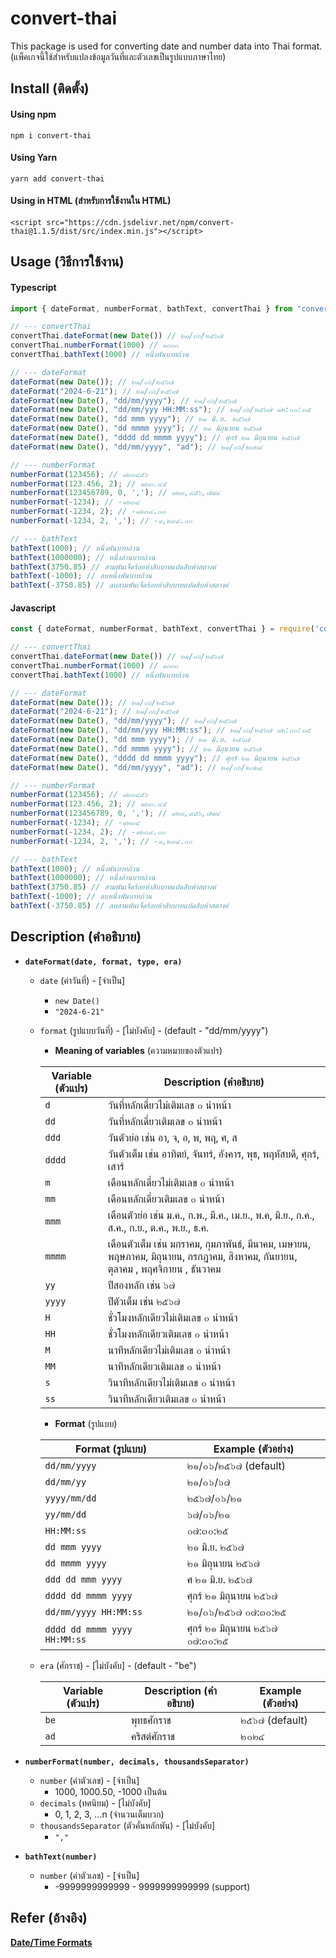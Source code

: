 # convert-thai
This package is used for converting date and number data into Thai format. (แพ็คเกจนี้ใช้สำหรับแปลงข้อมูลวันที่และตัวเลขเป็นรูปแบบภาษาไทย)
## Install (ติดตั้ง)
#### Using npm
```npm
npm i convert-thai
```
#### Using Yarn
```npm
yarn add convert-thai
```
#### Using in HTML (สำหรับการใช้งานใน HTML)
```
<script src="https://cdn.jsdelivr.net/npm/convert-thai@1.1.5/dist/src/index.min.js"></script>
```
## Usage (วิธีการใช้งาน)

#### Typescript
```typescript
import { dateFormat, numberFormat, bathText, convertThai } from "convert-thai";

// --- convertThai
convertThai.dateFormat(new Date()) // ๒๑/๐๖/๒๕๖๗
convertThai.numberFormat(1000) // ๑๐๐๐
convertThai.bathText(1000) // หนึ่งพันบาทถ้วน

// --- dateFormat
dateFormat(new Date()); // ๒๑/๐๖/๒๕๖๗
dateFormat("2024-6-21"); // ๒๑/๐๖/๒๕๖๗
dateFormat(new Date(), "dd/mm/yyyy"); // ๒๑/๐๖/๒๕๖๗
dateFormat(new Date(), "dd/mm/yyy HH:MM:ss"); // ๒๑/๐๖/๒๕๖๗ ๑๒:๐๐:๓๕
dateFormat(new Date(), "dd mmm yyyy"); // ๒๑ มิ.ย. ๒๕๖๗
dateFormat(new Date(), "dd mmmm yyyy"); // ๒๑ มิถุนายน ๒๕๖๗
dateFormat(new Date(), "dddd dd mmmm yyyy"); // ศุกร์ ๒๑ มิถุนายน ๒๕๖๗
dateFormat(new Date(), "dd/mm/yyyy", "ad"); // ๒๑/๐๖/๒๐๒๔

// --- numberFormat
numberFormat(123456); // ๑๒๓๔๕๖
numberFormat(123.456, 2); // ๑๒๓.๔๕
numberFormat(123456789, 0, ','); // ๑๒๓,๔๕๖,๗๘๙
numberFormat(-1234); // -๑๒๓๔
numberFormat(-1234, 2); // -๑๒๓๔.๐๐
numberFormat(-1234, 2, ','); // -๑,๒๓๔.๐๐

// --- bathText
bathText(1000); // หนึ่งพันบาทถ้วน
bathText(1000000); // หนึ่งล้านบาทถ้วน
bathText(3750.85) // สามพันเจ็ดร้อยห้าสิบบาทแปดสิบห้าสตางค์
bathText(-1000); // ลบหนึ่งพันบาทถ้วน
bathText(-3750.85) // ลบสามพันเจ็ดร้อยห้าสิบบาทแปดสิบห้าสตางค์
```

#### Javascript
```javascript
const { dateFormat, numberFormat, bathText, convertThai } = require('convert-thai');

// --- convertThai
convertThai.dateFormat(new Date()) // ๒๑/๐๖/๒๕๖๗
convertThai.numberFormat(1000) // ๑๐๐๐
convertThai.bathText(1000) // หนึ่งพันบาทถ้วน

// --- dateFormat
dateFormat(new Date()); // ๒๑/๐๖/๒๕๖๗
dateFormat("2024-6-21"); // ๒๑/๐๖/๒๕๖๗
dateFormat(new Date(), "dd/mm/yyyy"); // ๒๑/๐๖/๒๕๖๗
dateFormat(new Date(), "dd/mm/yyy HH:MM:ss"); // ๒๑/๐๖/๒๕๖๗ ๑๒:๐๐:๓๕
dateFormat(new Date(), "dd mmm yyyy"); // ๒๑ มิ.ย. ๒๕๖๗
dateFormat(new Date(), "dd mmmm yyyy"); // ๒๑ มิถุนายน ๒๕๖๗
dateFormat(new Date(), "dddd dd mmmm yyyy"); // ศุกร์ ๒๑ มิถุนายน ๒๕๖๗
dateFormat(new Date(), "dd/mm/yyyy", "ad"); // ๒๑/๐๖/๒๐๒๔

// --- numberFormat
numberFormat(123456); // ๑๒๓๔๕๖
numberFormat(123.456, 2); // ๑๒๓.๔๕
numberFormat(123456789, 0, ','); // ๑๒๓,๔๕๖,๗๘๙
numberFormat(-1234); // -๑๒๓๔
numberFormat(-1234, 2); // -๑๒๓๔.๐๐
numberFormat(-1234, 2, ','); // -๑,๒๓๔.๐๐

// --- bathText
bathText(1000); // หนึ่งพันบาทถ้วน
bathText(1000000); // หนึ่งล้านบาทถ้วน
bathText(3750.85) // สามพันเจ็ดร้อยห้าสิบบาทแปดสิบห้าสตางค์
bathText(-1000); // ลบหนึ่งพันบาทถ้วน
bathText(-3750.85) // ลบสามพันเจ็ดร้อยห้าสิบบาทแปดสิบห้าสตางค์
```
## Description (คำอธิบาย)

 * **`dateFormat(date, format, type, era)`**
    * `date` (ค่าวันที่) - [จำเป็น]
      * `new Date()`
      * `"2024-6-21"`
    * `format` (รูปแบบวันที่) - [ไม่บังคับ] - (default - "dd/mm/yyyy")
      * **Meaning of variables** (ความหมายของตัวแปร)
        
      | **Variable** (ตัวแปร) | **Description** (คำอธิบาย) |
      | --- | --- |
      | `d`  | วันที่หลักเดี่ยวไม่เติมเลข ๐ นำหน้า  |
      | `dd`  | วันที่หลักเดี่ยวเติมเลข ๐ นำหน้า |
      | `ddd`  | วันตัวย่อ เช่น อา, จ, อ, พ, พฤ, ศ, ส |
      | `dddd`  | วันตัวเต็ม เช่น อาทิตย์, จันทร์, อังคาร, พุธ, พฤหัสบดี, ศุกร์, เสาร์ |
      | `m`  | เดือนหลักเดี่ยวไม่เติมเลข ๐ นำหน้า |
      | `mm`  | เดือนหลักเดี่ยวเติมเลข ๐ นำหน้า |
      | `mmm`  | เดือนตัวย่อ เช่น ม.ค., ก.พ., มี.ค., เม.ย., พ.ค, มิ.ย., ก.ค., ส.ค., ก.ย., ต.ค., พ.ย., ธ.ค.  |
      | `mmmm`  | เดือนตัวเต็ม เช่น มกราคม, กุมภาพันธ์, มีนาคม, เมษายน, พฤษภาคม, มิถุนายน, กรกฎาคม, สิงหาคม, กันยายน, ตุลาคม , พฤศจิกายน , ธันวาคม |
      | `yy`  | ปีสองหลัก เช่น ๖๗ |
      | `yyyy`  | ปีตัวเต็ม เช่น ๒๕๖๗ |
      | `H`  | ชั่วโมงหลักเดียวไม่เติมเลข ๐ นำหน้า |
      | `HH`  | ชั่วโมงหลักเดียวเติมเลข ๐ นำหน้า |
      | `M`  | นาทีหลักเดียวไม่เติมเลข ๐ นำหน้า |
      | `MM`  | นาทีหลักเดียวเติมเลข ๐ นำหน้า |
      | `s`  | วินาทีหลักเดียวไม่เติมเลข ๐ นำหน้า |
      | `ss`  | วินาทีหลักเดียวเติมเลข ๐ นำหน้า |
  
      
      * **Format** (รูปแบบ)
        
      | **Format** (รูปแบบ) | **Example** (ตัวอย่าง) |
      | --- | --- |
      | `dd/mm/yyyy`  | ๒๑/๐๖/๒๕๖๗ (default) |
      | `dd/mm/yy` | ๒๑/๐๖/๖๗ |
      | `yyyy/mm/dd` | ๒๕๖๗/๐๖/๒๑ |
      | `yy/mm/dd` | ๖๗/๐๖/๒๑ |
      | `HH:MM:ss` | ๐๗:๓๐:๒๕ |
      | `dd mmm yyyy` | ๒๑ มิ.ย. ๒๕๖๗ |
      | `dd mmmm yyyy` | ๒๑ มิถุนายน ๒๕๖๗ |
      | `ddd dd mmm yyyy` | ศ ๒๑ มิ.ย. ๒๕๖๗ |
      | `dddd dd mmmm yyyy` | ศุกร์ ๒๑ มิถุนายน ๒๕๖๗ |
      | `dd/mm/yyyy HH:MM:ss` | ๒๑/๐๖/๒๕๖๗ ๐๗:๓๐:๒๕ |
      | `dddd dd mmmm yyyy HH:MM:ss` | ศุกร์ ๒๑ มิถุนายน ๒๕๖๗ ๐๗:๓๐:๒๕ |

    * `era` (ศักราช) - [ไม่บังคับ] - (default - "be")
      
      | **Variable** (ตัวแปร) | **Description** (คำอธิบาย) | **Example** (ตัวอย่าง) |
      | --- | --- | --- |
      | `be` | พุทธศักราช | ๒๕๖๗ (default) |
      | `ad` | คริสต์ศักราช | ๒๐๒๔ |
    
* **`numberFormat(number, decimals, thousandsSeparator)`**
   * `number` (ค่าตัวเลข) - [จำเป็น]
     * 1000, 1000.50, -1000 เป็นต้น
   * `decimals` (ทศนิยม) - [ไม่บังคับ]
      * 0, 1, 2, 3, ...n (จำนวนเต็มบวก)
   * `thousandsSeparator` (ตัวคั่นหลักพัน) - [ไม่บังคับ]
      * `","`

* **`bathText(number)`**
   * `number` (ค่าตัวเลข) - [จำเป็น]
     * -9999999999999 - 9999999999999 (support)
    
## Refer (อ้างอิง)

[**Date/Time Formats**](https://www.ibm.com/docs/en/sgfmw/5.3.1?topic=format-datetime-formats)
